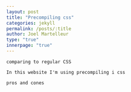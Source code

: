 ```yaml
---
layout: post
title: "Precompiling css"
categories: jekyll
permalink: /posts/:title
author: Joel Martelleur
type: "true"
innerpage: "true"
---
```


```
comparing to regular CSS

```

```
In this website I'm using precompiling i css

```

```
pros and cones

```